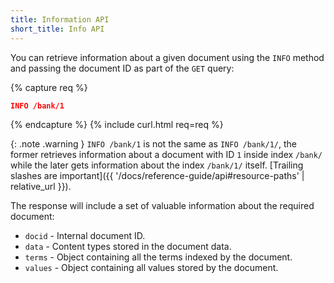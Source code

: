 ```yaml
---
title: Information API
short_title: Info API
---
```


You can retrieve information about a given document using the `INFO` method
and passing the document ID as part of the `GET` query:

{% capture req %}

```json
INFO /bank/1
```
{% endcapture %}
{% include curl.html req=req %}

{: .note .warning }
`INFO /bank/1` is not the same as `INFO /bank/1/`, the former retrieves
information about a document with ID `1` inside index `/bank/` while the later
gets information about the index `/bank/1/` itself.
[Trailing slashes are important]({{ '/docs/reference-guide/api#resource-paths' | relative_url }}).

The response will include a set of valuable information about the required
document:

* `docid`      - Internal document ID.
* `data`       - Content types stored in the document data.
* `terms`      - Object containing all the terms indexed by the document.
* `values`     - Object containing all values stored by the document.
